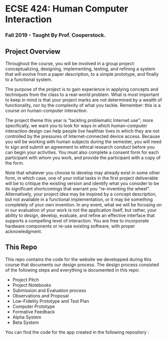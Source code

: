 # ECSE 424: Human Computer Interaction
### Fall 2019 - Taught By Prof. Cooperstock.

## Project Overview
Throughout the course, you will be involved in a group project: conceptualizing, designing, implementing, testing, and refining a system that will evolve from a paper description, to a simple prototype, and finally to a functional system.

The purpose of the project is to gain experience in applying concepts and techniques from the class to a real-world problem. What is most important to keep in mind is that your project marks are not determined by a wealth of functionality, nor by the complexity of what you tackle. Remember: this is a course on human-computer interaction.

The project theme this year is "tackling problematic Internet use"; more specifically, we want you to look for ways in which human-computer interaction design can help people live healthier lives in which they are not controlled by the pressures of Internet-connected device access. Because you will be working with human subjects during the semester, you will need to sign and submit an agreement to ethical research conduct before you can begin your activities. You must also complete a consent form for each participant with whom you work, and provide the participant with a copy of the form.

Note that whatever you choose to develop may already exist in some other form, in which case, one of your initial tasks in the first project deliverable will be to critique the existing version and identify what you consider to be its significant shortcomings that warrant you "re-inventing the wheel". Alternatively, your project idea may be inspired by a concept description, but not available in a functional implementation, or it may be something completely of your own invention. In any event, what we will be focusing on in our evaluation of your work is not the application itself, but rather, your ability to design, develop, evaluate, and refine an effective interface that supports a compelling level of interaction.
You are free to incorporate hardware components or re-use existing software, with proper acknowledgment.

## This Repo
This repo contains the code for the website we developped during this course that documents our design process. The design process consisted of the following steps and everything is documented in this repo:
* Project Pitch
* Project Notebooks
* Submission and Evaluation process
* Observations and Proposal
* Low-Fidelity Prototype and Test Plan
* Computer Prototype
* Formative Feedback
* Alpha System
* Beta System

You can find the code for the app created in the following repository : 
